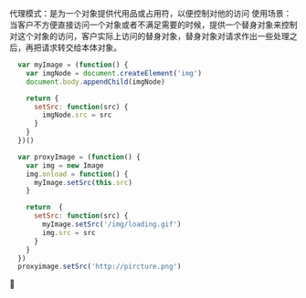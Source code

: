 代理模式：是为一个对象提供代用品或占用符，以便控制对他的访问
使用场景：当客户不方便直接访问一个对象或者不满足需要的时候，提供一个替身对象来控制对这个对象的访问，客户实际上访问的替身对象，替身对象对请求作出一些处理之后，再把请求转交给本体对象。
```js
  var myImage = (function() {
    var imgNode = document.createElement('img')
    document.body.appendChild(imgNode)

    return {
      setSrc: function(src) {
        imgNode.src = src
      }
    }
  })()

  var proxyImage = (function() {
    var img = new Image
    img.onload = function() {
      myImage.setSrc(this.src)
    }

    return  {
      setSrc: function(src) {
        myImage.setSrc('/img/loading.gif')
        img.src = src
      }
    }
  })
  proxyimage.setSrc('http://pircture.png')
```

